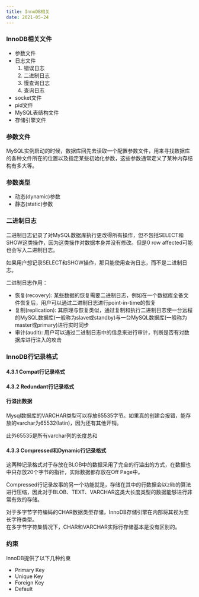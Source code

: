 ```yaml
---
title: InnoDB相关
date: 2021-05-24 
---
```


### InnoDB相关文件  

+ 参数文件
+ 日志文件
   1. 错误日志
   2. 二进制日志
   3. 慢查询日志
   4. 查询日志
+ socket文件
+ pid文件
+ MySQL表结构文件
+ 存储引擎文件



### 参数文件  
MySQL实例启动的时候，数据库回先去读取一个配置参数文件，用来寻找数据库的各种文件所在的位置以及指定某些初始化参数，这些参数通常定义了某种内存结构有多大等。  

### 参数类型  
+ 动态(dynamic)参数
+ 静态(static)参数  



### 二进制日志  

二进制日志记录了对MySQL数据库执行更改得所有操作，但不包括SELECT和SHOW这类操作，因为这类操作对数据本身并没有修改。但是0 row affected可能也会写入二进制日志。   


如果用户想记录SELECT和SHOW操作，那只能使用查询日志，而不是二进制日志。  

二进制日志作用：  

+ 恢复(recovery): 某些数据的恢复需要二进制日志，例如在一个数据库全备文件恢复后，用户可以通过二进制日志进行point-in-time的恢复  
+ 复制(replication): 其原理与恢复类似，通过复制和执行二进制日志使一台远程的MySQL数据库(一般称为slave或standby)与一台MySQL数据库(一般称为master或primary)进行实时同步  
+ 审计(audit): 用户可以通过二进制日志中的信息来进行审计，判断是否有对数据库进行注入的攻击 


### InnoDB行记录格式  


#### 4.3.1 Compat行记录格式 

#### 4.3.2 Redundant行记录格式  


#### 行溢出数据
Mysql数据库的VARCHAR类型可以存放65535字节。如果真的创建会报错，能存放的varchar为65532(latin)，因为还有其他开销。  


此外65535是所有varchar列的长度总和  

#### 4.3.3 Compressed和Dynamic行记录格式  

这两种记录格式对于存放在BLOB中的数据采用了完全的行溢出的方式，在数据也中只存放20个字节的指针，实际数据都存放在Off Page中。   

Compressed行记录故事的另一个功能就是，存储在其中的行数据会以zlib的算法进行压缩，因此对于BLOB、TEXT、VARCHAR这类大长度类型的数据能够进行非常有效的存储。  

对于多字节字符编码的CHAR数据类型存储，InnoDB存储引擎在内部将其视为变长字符类型。   
在多字节字符集情况下，CHAR和VARCHAR实际行存储基本是没有区别的。  


### 约束 
InnoDB提供了以下几种约束
+ Primary Key
+ Unique Key
+ Foreign Key
+ Default

